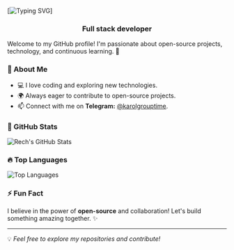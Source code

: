  [![Typing SVG](https://readme-typing-svg.herokuapp.com?font=montserrat-bold&color=%2300F723&size=32&multiline=true&width=700&height=55&lines=Hi+there,+I'm+Rech!+👋)]
 
<h3 align="center">Full stack developer</h3>
Welcome to my GitHub profile! I'm passionate about open-source projects, technology, and continuous learning. 🚀

### 📌 About Me
- 💻 I love coding and exploring new technologies.
- 🌍 Always eager to contribute to open-source projects.
- 📫 Connect with me on **Telegram:** [@karolgrouptime](https://t.me/karolgrouptime).

### 🚀 GitHub Stats
![Rech's GitHub Stats](https://github-readme-stats.vercel.app/api?username=Rech&show_icons=true&theme=radical)

### 🔥 Top Languages
![Top Languages](https://github-readme-stats.vercel.app/api/top-langs/?username=Rech&layout=compact&theme=radical)

### ⚡ Fun Fact
I believe in the power of **open-source** and collaboration! Let's build something amazing together. ✨

---
💡 _Feel free to explore my repositories and contribute!_
